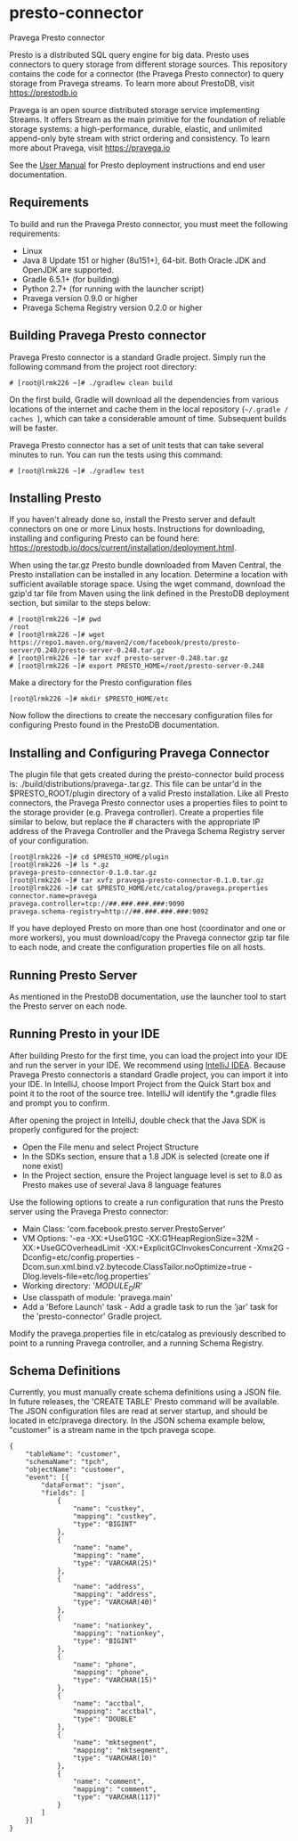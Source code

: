 # presto-connector
Pravega Presto connector

Presto is a distributed SQL query engine for big data. Presto uses connectors to query storage from different storage sources. This repository contains the code for a connector (the Pravega Presto connector) to query storage from Pravega streams. To learn more about PrestoDB, visit https://prestodb.io

Pravega is an open source distributed storage service implementing Streams. It offers Stream as the main primitive for the foundation of reliable storage systems: a high-performance, durable, elastic, and unlimited append-only byte stream with strict ordering and consistency.  To learn more about Pravega, visit https://pravega.io

See the [User Manual](https://prestodb.github.io/docs/current/) for Presto deployment instructions and end user documentation.

## Requirements

To build and run the Pravega Presto connector, you must meet the following requirements:

* Linux 
* Java 8 Update 151 or higher (8u151+), 64-bit. Both Oracle JDK and OpenJDK are supported.
* Gradle 6.5.1+ (for building)
* Python 2.7+ (for running with the launcher script)
* Pravega version 0.9.0 or higher
* Pravega Schema Registry version 0.2.0 or higher

## Building Pravega Presto connector

Pravega Presto connector is a standard Gradle project. Simply run the following command from the project root directory:

    # [root@lrmk226 ~]# ./gradlew clean build

On the first build, Gradle will download all the dependencies from various locations of the internet and cache them in the local repository (`~/.gradle / caches `), which can take a considerable amount of time.  Subsequent builds will be faster.  

Pravega Presto connector has a set of unit tests that can take several minutes to run. You can run the tests using this command:

    # [root@lrmk226 ~]# ./gradlew test

## Installing Presto

If you haven't already done so, install the Presto server and default connectors on one or more Linux hosts. Instructions for downloading, installing and configuring Presto can be found here: https://prestodb.io/docs/current/installation/deployment.html.

When using the tar.gz Presto bundle downloaded from Maven Central, the Presto installation can be installed in any location. Determine a location with sufficient available storage space. Using the wget command, download the gzip'd tar file from Maven using the link defined in the PrestoDB deployment section, but similar to the steps below:
    
    # [root@lrmk226 ~]# pwd
    /root
    # [root@lrmk226 ~]# wget https://repo1.maven.org/maven2/com/facebook/presto/presto-server/0.248/presto-server-0.248.tar.gz
    # [root@lrmk226 ~]# tar xvzf presto-server-0.248.tar.gz
    # [root@lrmk226 ~]# export PRESTO_HOME=/root/presto-server-0.248
    
Make a directory for the Presto configuration files

    [root@lrmk226 ~]# mkdir $PRESTO_HOME/etc
    
Now follow the directions to create the neccesary configuration files for configuring Presto found in the PrestoDB documentation.

## Installing and Configuring Pravega Connector

The plugin file that gets created during the presto-connector build process is: ./build/distributions/pravega-<VERSION>.tar.gz.  This file can be untar'd in the $PRESTO_ROOT/plugin directory of a valid Presto installation. Like all Presto connectors, the Pravega Presto connector uses a properties files to point to the storage provider (e.g. Pravega controller).  Create a properties file similar to below, but replace the # characters with the appropriate IP address of the Pravega Controller and the Pravega Schema Registry server of your configuration.

    [root@lrmk226 ~]# cd $PRESTO_HOME/plugin
    [root@lrmk226 ~]# ls *.gz
    pravega-presto-connector-0.1.0.tar.gz
    [root@lrmk226 ~]# tar xvfz pravega-presto-connector-0.1.0.tar.gz
    [root@lrmk226 ~]# cat $PRESTO_HOME/etc/catalog/pravega.properties
    connector.name=pravega
    pravega.controller=tcp://##.###.###.###:9090
    pravega.schema-registry=http://##.###.###.###:9092

If you have deployed Presto on more than one host (coordinator and one or more workers), you must download/copy the Pravega connector gzip tar file to each node, and create the configuration properties file on all hosts.

## Running Presto Server

As mentioned in the PrestoDB documentation, use the launcher tool to start the Presto server on each node.

## Running Presto in your IDE

After building Presto for the first time, you can load the project into your IDE and run the server in your IDE. We recommend using [IntelliJ IDEA](http://www.jetbrains.com/idea/). Because Pravega Presto connectoris a standard Gradle project, you can import it into your IDE. In IntelliJ, choose Import Project from the Quick Start box and point it to the root of the source tree.  IntelliJ will identify the *.gradle files and prompt you to confirm.

After opening the project in IntelliJ, double check that the Java SDK is properly configured for the project:

* Open the File menu and select Project Structure
* In the SDKs section, ensure that a 1.8 JDK is selected (create one if none exist)
* In the Project section, ensure the Project language level is set to 8.0 as Presto makes use of several Java 8 language features

Use the following options to create a run configuration that runs the Presto server using the Pravega Presto connector:

* Main Class: 'com.facebook.presto.server.PrestoServer'
* VM Options: '-ea -XX:+UseG1GC -XX:G1HeapRegionSize=32M -XX:+UseGCOverheadLimit -XX:+ExplicitGCInvokesConcurrent -Xmx2G -Dconfig=etc/config.properties -Dcom.sun.xml.bind.v2.bytecode.ClassTailor.noOptimize=true -Dlog.levels-file=etc/log.properties'
* Working directory: '$MODULE_DIR$'
* Use classpath of module: 'pravega.main'
* Add a 'Before Launch' task - Add a gradle task to run the 'jar' task for the 'presto-connector' Gradle project.

Modify the pravega.properties file in etc/catalog as previously described to point to a running Pravega controller, and a running Schema Registry.

## Schema Definitions

Currently, you must manually create schema definitions using a JSON file. In future releases, the 'CREATE TABLE' Presto command will be available.  The JSON configuration files are read at server startup, and should be located in etc/pravega directory.  In the JSON schema example below, "customer" is a stream name in the tpch pravega scope.

    {
        "tableName": "customer",
        "schemaName": "tpch",
        "objectName": "customer",
        "event": [{
            "dataFormat": "json",
            "fields": [
                {
                    "name": "custkey",
                    "mapping": "custkey",
                    "type": "BIGINT"
                },
                {
                    "name": "name",
                    "mapping": "name",
                    "type": "VARCHAR(25)"
                },
                {
                    "name": "address",
                    "mapping": "address",
                    "type": "VARCHAR(40)"
                },
                {
                    "name": "nationkey",
                    "mapping": "nationkey",
                    "type": "BIGINT"
                },
                {
                    "name": "phone",
                    "mapping": "phone",
                    "type": "VARCHAR(15)"
                },
                {
                    "name": "acctbal",
                    "mapping": "acctbal",
                    "type": "DOUBLE"
                },
                {
                    "name": "mktsegment",
                    "mapping": "mktsegment",
                    "type": "VARCHAR(10)"
                },
                {
                    "name": "comment",
                    "mapping": "comment",
                    "type": "VARCHAR(117)"
                }
            ]
        }]
    }

